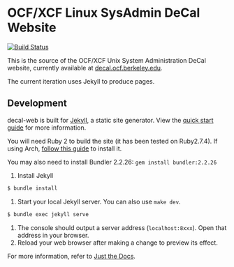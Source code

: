 # OCF/XCF Linux SysAdmin DeCal Website

[![Build Status](https://jenkins.ocf.berkeley.edu/buildStatus/icon?job=decal-web/master)](https://jenkins.ocf.berkeley.edu/job/decal-web/)

This is the source of the OCF/XCF Unix System Administration DeCal website, currently available at [decal.ocf.berkeley.edu](https://decal.ocf.berkeley.edu).

The current iteration uses Jekyll to produce pages.

## Development

decal-web is built for [Jekyll](https://jekyllrb.com), a static site generator. View the [quick start guide](https://jekyllrb.com/docs/) for more information.

You will need Ruby 2 to build the site (it has been tested on Ruby2.7.4). If using Arch, [follow this guide](https://gist.github.com/jhass/8839655bb038e829fba1) to install it.

You may also need to install Bundler 2.2.26: `gem install bundler:2.2.26`

1. Install Jekyll
```bash
$ bundle install
```
1. Start your local Jekyll server. You can also use `make dev`.
```bash
$ bundle exec jekyll serve
```
1. The console should output a server address (`localhost:8xxx`). Open that address in your browser.
1. Reload your web browser after making a change to preview its effect.

For more information, refer to [Just the Docs](https://pmarsceill.github.io/just-the-docs/).
